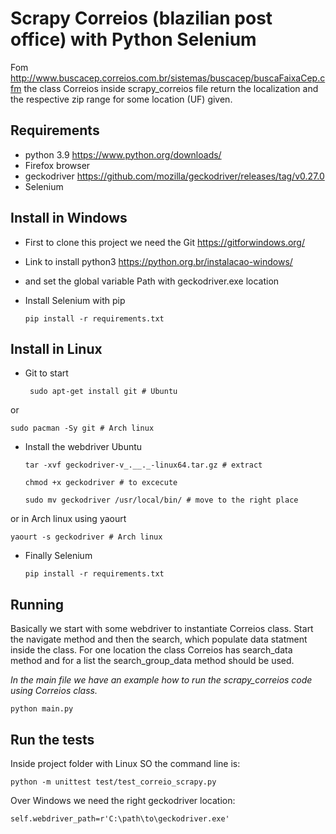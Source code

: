 # Scrapy Correios (blazilian post office) with Python Selenium

Fom http://www.buscacep.correios.com.br/sistemas/buscacep/buscaFaixaCep.cfm the class Correios inside scrapy_correios file return the localization and the respective zip range for some 
location (UF) given.

## Requirements
 
 - python 3.9 https://www.python.org/downloads/
 - Firefox browser
 - geckodriver https://github.com/mozilla/geckodriver/releases/tag/v0.27.0
 - Selenium

## Install in Windows

 - First to clone this project we need the Git https://gitforwindows.org/
 - Link to install python3 https://python.org.br/instalacao-windows/
 - and set the global variable Path with geckodriver.exe location
 - Install Selenium with pip


   <pre><code>pip install -r requirements.txt</code></pre>

## Install in Linux

 - Git to start


   <pre><code> sudo apt-get install git # Ubuntu </code></pre>

or

   <pre><code>sudo pacman -Sy git # Arch linux </code></pre>

 - Install the webdriver Ubuntu


   <pre><code>tar -xvf geckodriver-v_.__._-linux64.tar.gz # extract </code></pre>


   <pre><code>chmod +x geckodriver # to excecute </code></pre>


   <pre><code>sudo mv geckodriver /usr/local/bin/ # move to the right place </code></pre>

or in Arch linux using yaourt
   

   <pre><code>yaourt -s geckodriver # Arch linux </code></pre>

 - Finally Selenium

   <pre><code>pip install -r requirements.txt </code></pre>

## Running

Basically we start with some webdriver to instantiate Correios class. Start the navigate method and then the search, which populate data statment inside the class. For one location the class Correios has search_data method and for a list the search_group_data method should be used. 

 *In the main file we have an example how to run the scrapy_correios code using Correios class.*

   <pre><code>python main.py</code></pre>

## Run the tests

Inside project folder with Linux SO the command line is:

   <pre><code>python -m unittest test/test_correio_scrapy.py</code></pre>

Over Windows we need the right geckodriver location:

   <code>self.webdriver_path=r'C:\path\to\geckodriver.exe'</code>